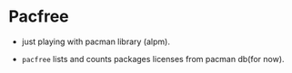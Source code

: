Pacfree
=======

* just playing with pacman library (alpm).

* `pacfree` lists and counts packages licenses from pacman db(for now).